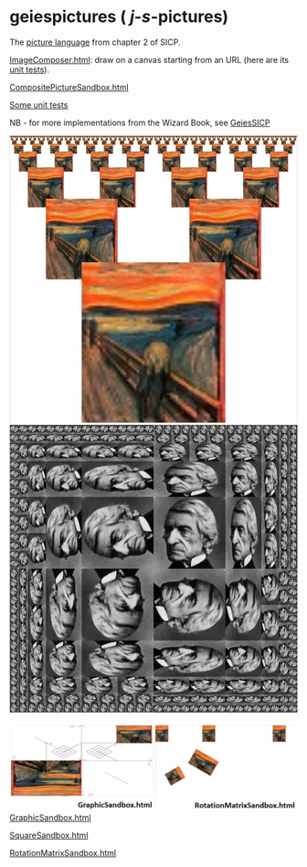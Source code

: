 # geiespictures   ( _j_-_s_-pictures)

The [picture language](https://mitpress.mit.edu/sites/default/files/sicp/full-text/book/book-Z-H-15.html#%_sec_2.2.4) from chapter 2 of SICP.

[ImageComposer.html](http://rawgit.com/Muzietto/geiespictures/master/ImageComposer.html): draw on a canvas starting from an URL (here are its [unit tests](http://rawgit.com/Muzietto/geiespictures/master/MochaImageComposerTests.html)).

[CompositePictureSandbox.html](http://rawgit.com/Muzietto/geiespictures/master/CompositePictureSandbox.html)

[Some unit tests](http://rawgit.com/Muzietto/geiespictures/master/MochaGeiespicturesTests.html)

NB - for more implementations from the Wizard Book, see [GeiesSICP](https://github.com/Muzietto/geiessicp)

![alt image](/img/screams.jpg)
![alt image](/img/my_rogers.jpg)

![alt image](/img/sandboxes.jpg)
[GraphicSandbox.html](http://rawgit.com/Muzietto/geiespictures/master/GraphicSandbox.html)

[SquareSandbox.html](http://rawgit.com/Muzietto/geiespictures/master/SquareSandbox.html)

[RotationMatrixSandbox.html](http://rawgit.com/Muzietto/geiespictures/master/RotationMatrixSandbox.html)
